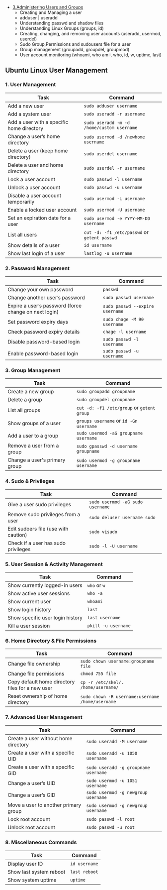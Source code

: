 - [3.Administering Users and Groups](#3Administering-Users-and-Groups)
  - Creating and Managing a user
  - adduser | useradd
  - Understanding passwd and shadow files
  - Understanding Linux Groups (groups, id)
  - Creating, changing, and removing user accounts (useradd, usermod, userdel)
  - Sudo Group,Permissions and sudousers file for a user
  - Group management (groupadd, groupdel, groupmod)
  - User account monitoring (whoami, who am i, who, id, w, uptime, last)   


## Ubuntu Linux User Management

### 1. User Management  
| Task | Command |
|---|---|
| Add a new user | `sudo adduser username` |
| Add a system user | `sudo useradd -r username` |
| Add a user with a specific home directory | `sudo useradd -m -d /home/custom username` |
| Change a user’s home directory | `sudo usermod -d /newhome username` |
| Delete a user (keep home directory) | `sudo userdel username` |
| Delete a user and home directory | `sudo userdel -r username` |
| Lock a user account | `sudo passwd -l username` |
| Unlock a user account | `sudo passwd -u username` |
| Disable a user account temporarily | `sudo usermod -L username` |
| Enable a locked user account | `sudo usermod -U username` |
| Set an expiration date for a user | `sudo usermod -e YYYY-MM-DD username` |
| List all users | `cut -d: -f1 /etc/passwd` or `getent passwd` |
| Show details of a user | `id username` |
| Show last login of a user | `lastlog -u username` |

### 2. Password Management  
| Task | Command |
|---|---|
| Change your own password | `passwd` |
| Change another user’s password | `sudo passwd username` |
| Expire a user’s password (force change on next login) | `sudo passwd --expire username` |
| Set password expiry days | `sudo chage -M 90 username` |
| Check password expiry details | `chage -l username` |
| Disable password-based login | `sudo passwd -l username` |
| Enable password-based login | `sudo passwd -u username` |

### 3. Group Management  
| Task | Command |
|---|---|
| Create a new group | `sudo groupadd groupname` |
| Delete a group | `sudo groupdel groupname` |
| List all groups | `cut -d: -f1 /etc/group` or `getent group` |
| Show groups of a user | `groups username` or `id -Gn username` |
| Add a user to a group | `sudo usermod -aG groupname username` |
| Remove a user from a group | `sudo gpasswd -d username groupname` |
| Change a user's primary group | `sudo usermod -g groupname username` |

### 4. Sudo & Privileges  
| Task | Command |
|---|---|
| Give a user sudo privileges | `sudo usermod -aG sudo username` |
| Remove sudo privileges from a user | `sudo deluser username sudo` |
| Edit sudoers file (use with caution) | `sudo visudo` |
| Check if a user has sudo privileges | `sudo -l -U username` |

### 5. User Session & Activity Management  
| Task | Command |
|---|---|
| Show currently logged-in users | `who` or `w` |
| Show active user sessions | `who -a` |
| Show current user | `whoami` |
| Show login history | `last` |
| Show specific user login history | `last username` |
| Kill a user session | `pkill -u username` |

### 6. Home Directory & File Permissions  
| Task | Command |
|---|---|
| Change file ownership | `sudo chown username:groupname file` |
| Change file permissions | `chmod 755 file` |
| Copy default home directory files for a new user | `cp -r /etc/skel/. /home/username/` |
| Reset ownership of home directory | `sudo chown -R username:username /home/username` |

### 7. Advanced User Management  
| Task | Command |
|---|---|
| Create a user without home directory | `sudo useradd -M username` |
| Create a user with a specific UID | `sudo useradd -u 1050 username` |
| Create a user with a specific GID | `sudo useradd -g groupname username` |
| Change a user’s UID | `sudo usermod -u 1051 username` |
| Change a user’s GID | `sudo usermod -g newgroup username` |
| Move a user to another primary group | `sudo usermod -g newgroup username` |
| Lock root account | `sudo passwd -l root` |
| Unlock root account | `sudo passwd -u root` |

### 8. Miscellaneous Commands  
| Task | Command |
|---|---|
| Display user ID | `id username` |
| Show last system reboot | `last reboot` |
| Show system uptime | `uptime` |
